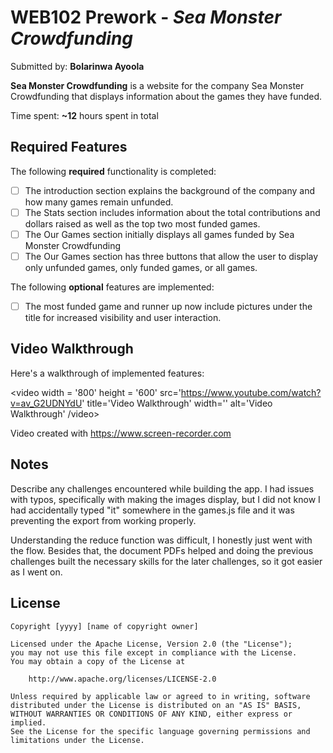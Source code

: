 # WEB102 Prework - *Sea Monster Crowdfunding*

Submitted by: **Bolarinwa Ayoola**

**Sea Monster Crowdfunding** is a website for the company Sea Monster Crowdfunding that displays information about the games they have funded.

Time spent: **~12** hours spent in total

## Required Features

The following **required** functionality is completed:

* [ ] The introduction section explains the background of the company and how many games remain unfunded.
* [ ] The Stats section includes information about the total contributions and dollars raised as well as the top two most funded games.
* [ ] The Our Games section initially displays all games funded by Sea Monster Crowdfunding
* [ ] The Our Games section has three buttons that allow the user to display only unfunded games, only funded games, or all games.

The following **optional** features are implemented:

* [ ] The most funded game and runner up now include pictures under the title for increased visibility and user interaction. 

## Video Walkthrough

Here's a walkthrough of implemented features:

<video width = '800' height = '600' src='https://www.youtube.com/watch?v=av_G2UDNYdU' title='Video Walkthrough' width='' alt='Video Walkthrough' /video>

Video created with https://www.screen-recorder.com

<!-- Recommended tools:
[Kap](https://getkap.co/) for macOS
[ScreenToGif](https://www.screentogif.com/) for Windows
[peek](https://github.com/phw/peek) for Linux. -->

## Notes

Describe any challenges encountered while building the app.
I had issues with typos, specifically with making the images display, but I did not know I had accidentally typed "it" somewhere in the games.js file and it was preventing the export from working properly. 

Understanding the reduce function was difficult, I honestly just went with the flow. 
Besides that, the document PDFs helped and doing the previous challenges built the necessary skills for the later challenges, so it got easier as I went on. 

## License

    Copyright [yyyy] [name of copyright owner]

    Licensed under the Apache License, Version 2.0 (the "License");
    you may not use this file except in compliance with the License.
    You may obtain a copy of the License at

        http://www.apache.org/licenses/LICENSE-2.0

    Unless required by applicable law or agreed to in writing, software
    distributed under the License is distributed on an "AS IS" BASIS,
    WITHOUT WARRANTIES OR CONDITIONS OF ANY KIND, either express or implied.
    See the License for the specific language governing permissions and
    limitations under the License.
